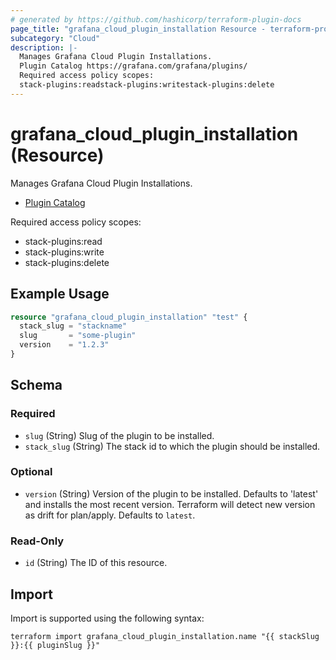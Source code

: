 ```yaml
---
# generated by https://github.com/hashicorp/terraform-plugin-docs
page_title: "grafana_cloud_plugin_installation Resource - terraform-provider-grafana"
subcategory: "Cloud"
description: |-
  Manages Grafana Cloud Plugin Installations.
  Plugin Catalog https://grafana.com/grafana/plugins/
  Required access policy scopes:
  stack-plugins:readstack-plugins:writestack-plugins:delete
---
```


# grafana_cloud_plugin_installation (Resource)

Manages Grafana Cloud Plugin Installations.

* [Plugin Catalog](https://grafana.com/grafana/plugins/)

Required access policy scopes:

* stack-plugins:read
* stack-plugins:write
* stack-plugins:delete

## Example Usage

```terraform
resource "grafana_cloud_plugin_installation" "test" {
  stack_slug = "stackname"
  slug       = "some-plugin"
  version    = "1.2.3"
}
```

<!-- schema generated by tfplugindocs -->
## Schema

### Required

- `slug` (String) Slug of the plugin to be installed.
- `stack_slug` (String) The stack id to which the plugin should be installed.

### Optional

- `version` (String) Version of the plugin to be installed. Defaults to 'latest' and installs the most recent version. Terraform will detect new version as drift for plan/apply. Defaults to `latest`.

### Read-Only

- `id` (String) The ID of this resource.

## Import

Import is supported using the following syntax:

```shell
terraform import grafana_cloud_plugin_installation.name "{{ stackSlug }}:{{ pluginSlug }}"
```
